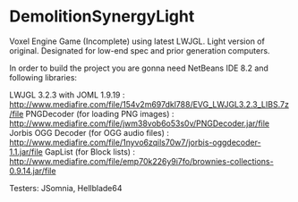 # DemolitionSynergyLight
Voxel Engine Game (Incomplete) using latest LWJGL. Light version of original.
Designated for low-end spec and prior generation computers.

In order to build the project you are gonna need NetBeans IDE 8.2 and following libraries:

LWJGL 3.2.3 with JOML 1.9.19 : http://www.mediafire.com/file/154v2m697dkl788/EVG_LWJGL3.2.3_LIBS.7z/file
PNGDecoder (for loading PNG images) : http://www.mediafire.com/file/jwm38vob6o53s0v/PNGDecoder.jar/file
Jorbis OGG Decoder (for OGG audio files) : http://www.mediafire.com/file/1nyvo6zqils70w7/jorbis-oggdecoder-1.1.jar/file
GapList (for Block lists) : http://www.mediafire.com/file/emp70k226y9i7fo/brownies-collections-0.9.14.jar/file

Testers: JSomnia, Hellblade64
